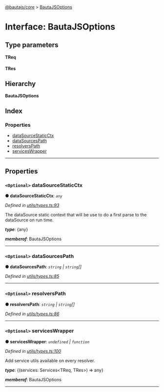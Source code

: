 [@bautajs/core](../README.md) > [BautaJSOptions](../interfaces/bautajsoptions.md)

# Interface: BautaJSOptions

## Type parameters
#### TReq 
#### TRes 
## Hierarchy

**BautaJSOptions**

## Index

### Properties

* [dataSourceStaticCtx](bautajsoptions.md#datasourcestaticctx)
* [dataSourcesPath](bautajsoptions.md#datasourcespath)
* [resolversPath](bautajsoptions.md#resolverspath)
* [servicesWrapper](bautajsoptions.md#serviceswrapper)

---

## Properties

<a id="datasourcestaticctx"></a>

### `<Optional>` dataSourceStaticCtx

**● dataSourceStaticCtx**: *`any`*

*Defined in [utils/types.ts:93](https://github.axa.com/Digital/bauta-nodejs/blob/9b864df/packages/bautajs/src/utils/types.ts#L93)*

The dataSource static context that will be use to do a first parse to the dataSource on run time.

*__type__*: {any}

*__memberof__*: BautaJSOptions

___
<a id="datasourcespath"></a>

### `<Optional>` dataSourcesPath

**● dataSourcesPath**: *`string` \| `string`[]*

*Defined in [utils/types.ts:85](https://github.axa.com/Digital/bauta-nodejs/blob/9b864df/packages/bautajs/src/utils/types.ts#L85)*

___
<a id="resolverspath"></a>

### `<Optional>` resolversPath

**● resolversPath**: *`string` \| `string`[]*

*Defined in [utils/types.ts:86](https://github.axa.com/Digital/bauta-nodejs/blob/9b864df/packages/bautajs/src/utils/types.ts#L86)*

___
<a id="serviceswrapper"></a>

### `<Optional>` servicesWrapper

**● servicesWrapper**: *`undefined` \| `function`*

*Defined in [utils/types.ts:100](https://github.axa.com/Digital/bauta-nodejs/blob/9b864df/packages/bautajs/src/utils/types.ts#L100)*

Add service utils available on every resolver.

*__type__*: {(services: Services<TReq, TRes>) => any}

*__memberof__*: BautaJSOptions

___

